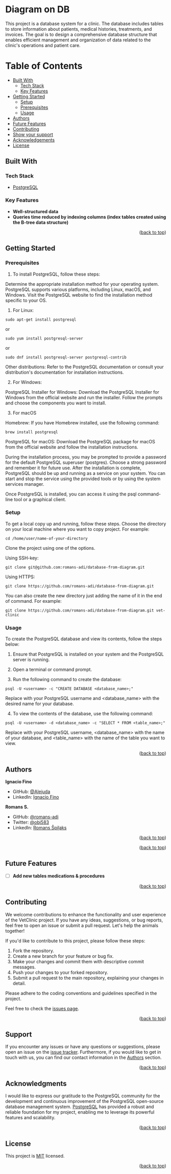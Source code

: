 <!-- PROJECT DESCRIPTION -->

# <a name="about-project"> Diagram on DB </a>

This project is a database system for a clinic. The database includes tables to store information about patients, medical histories, treatments, and invoices. The goal is to design a comprehensive database structure that enables efficient management and organization of data related to the clinic's operations and patient care.

<!-- TABLE OF CONTENTS -->

# Table of Contents

- [Built With](#built-with)
  - [Tech Stack](#tech-stack)
  - [Key Features](#key-features)
- [Getting Started](#getting-started)
  - [Setup](#setup)
  - [Prerequisites](#prerequisites)
  - [Usage](#usage)
- [Authors](#authors)
- [Future Features](#future-features)
- [Contributing](#contributing)
- [Show your support](#support)
- [Acknowledgements](#acknowledgements)
- [License](#license)

## Built With <a name="built-with"></a>

### Tech Stack <a name="tech-stack"></a>

  <ul>
    <li><a href="https://www.postgresql.org/">PostgreSQL</a></li>
  </ul>

<!-- Features -->

### Key Features <a name="key-features"></a>

- **Well-structured data**
- **Queries time reduced by indexing columns (index tables created using the B-tree data structure)**

<p align="right">(<a href="#readme-top">back to top</a>)</p>

<!-- LIVE DEMO

## Live Demo <a name="live-demo"></a>

> Add a link to your deployed project.

- [Live Demo Link]()

<p align="right">(<a href="#readme-top">back to top</a>)</p>
-->

<!-- GETTING STARTED -->

## Getting Started <a name="getting-started"></a>

### Prerequisites

1. To install PostgreSQL, follow these steps:

Determine the appropriate installation method for your operating system. PostgreSQL supports various platforms, including Linux, macOS, and Windows. Visit the PostgreSQL website to find the installation method specific to your OS.

1. For Linux:

```
sudo apt-get install postgresql
```

or

```
sudo yum install postgresql-server
```

or

```
sudo dnf install postgresql-server postgresql-contrib
```

Other distributions: Refer to the PostgreSQL documentation or consult your distribution's documentation for installation instructions.

2. For Windows:

PostgreSQL Installer for Windows: Download the PostgreSQL Installer for Windows from the official website and run the installer. Follow the prompts and choose the components you want to install.

3. For macOS

Homebrew: If you have Homebrew installed, use the following command:

```
brew install postgresql
```

PostgreSQL for macOS: Download the PostgreSQL package for macOS from the official website and follow the installation instructions.

During the installation process, you may be prompted to provide a password for the default PostgreSQL superuser (postgres). Choose a strong password and remember it for future use.
After the installation is complete, PostgreSQL should be up and running as a service on your system. You can start and stop the service using the provided tools or by using the system services manager.

Once PostgreSQL is installed, you can access it using the psql command-line tool or a graphical client.

### Setup

To get a local copy up and running, follow these steps.
Choose the directory on your local machine where you want to copy project. For example:

```
cd /home/user/name-of-your-directory
```

Clone the project using one of the options.

Using SSH-key:

```
git clone git@github.com:romans-adi/database-from-diagram.git
```

Using HTTPS:

```
git clone https://github.com/romans-adi/database-from-diagram.git
```

You can also create the new directory just adding the name of it in the end of command. For example:

```
git clone https://github.com/romans-adi/database-from-diagram.git vet-clinic
```

### Usage

To create the PostgreSQL database and view its contents, follow the steps below:

1. Ensure that PostgreSQL is installed on your system and the PostgreSQL server is running.

2. Open a terminal or command prompt.

3. Run the following command to create the database:

```
psql -U <username> -c "CREATE DATABASE <database_name>;"
```

Replace <username> with your PostgreSQL username and <database_name> with the desired name for your database.

4. To view the contents of the database, use the following command:

```
psql -U <username> -d <database_name> -c "SELECT * FROM <table_name>;"
```

Replace <username> with your PostgreSQL username, <database_name> with the name of your database, and <table_name> with the name of the table you want to view.

<p align="right">(<a href="#readme-top">back to top</a>)</p>

<!-- AUTHORS -->

## Authors <a name="authors"></a>

**Ignacio Fino**

- GitHub: [@Alejuda](https://github.com/Alejuda/)
- LinkedIn: [Ignacio Fino](https://www.linkedin.com/in/ignacio-fino/)

**Romans S.**

- GitHub: [@romans-adi](https://github.com/romans-adi/)
- Twitter: [@obj583](https://twitter.com/obj583/)
- LinkedIn: [Romans Špiļaks](https://www.linkedin.com/in/obj513/)

<p align="right">(<a href="#readme-top">back to top</a>)</p>
<p align="right">(<a href="#readme-top">back to top</a>)</p>

<!-- FUTURE FEATURES -->

## Future Features <a name="future-features"></a>

- [ ] **Add new tables medications & procedures**

<p align="right">(<a href="#readme-top">back to top</a>)</p>

<!-- CONTRIBUTING -->

## Contributing <a name="contributing"></a>

We welcome contributions to enhance the functionality and user experience of the VetClinic project. If you have any ideas, suggestions, or bug reports, feel free to open an issue or submit a pull request. Let's help the animals together!

If you'd like to contribute to this project, please follow these steps:

1. Fork the repository.
2. Create a new branch for your feature or bug fix.
3. Make your changes and commit them with descriptive commit messages.
4. Push your changes to your forked repository.
5. Submit a pull request to the main repository, explaining your changes in detail.

Please adhere to the coding conventions and guidelines specified in the project.

Feel free to check the [issues page](../../issues/).

<p align="right">(<a href="#readme-top">back to top</a>)</p>

<!-- SUPPORT -->

## Support <a name="support"></a>

If you encounter any issues or have any questions or suggestions, please open an issue on the [issue tracker](../../issues/).
Furthermore, if you would like to get in touch with us, you can find our contact information in the <a href="#authors">Authors</a> section.

<p align="right">(<a href="#readme-top">back to top</a>)</p>

<!-- ACKNOWLEDGEMENTS -->

## Acknowledgments <a name="acknowledgements"></a>

I would like to express our gratitude to the PostgreSQL community for the development and continuous improvement of the PostgreSQL open-source database management system. [PostgreSQL](https://www.postgresql.org) has provided a robust and reliable foundation for my project, enabling me to leverage its powerful features and scalability.

<p align="right">(<a href="#readme-top">back to top</a>)</p>

<!-- LICENSE -->

## License <a name="license"></a>

This project is [MIT](./LICENSE) licensed.

<p align="right">(<a href="#readme-top">back to top</a>)</p>
